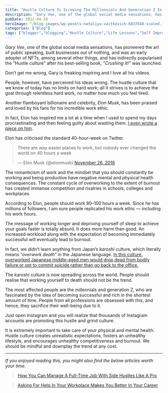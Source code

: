 ```yaml
---
title: "Hustle Culture Is Screwing The Millennials And Generation Z In Ways You Can Never Imagine"
description: "Gary Vee, one of the global social media sensations, has pioneered the art of public speaking, built businesses out of nothing, and was an early adopter of NFTs, among several other things, and has indirectly popularised the “Hustle culture” after his best-selling book, “Crushing It!” was launched. Don’t get me wrong, Gary is freaking inspiring and [&hellip;]"
pubDate: 2022-04-28
heroImage: "/blog-images/wp-pexels-nataliya-vaitkevich-6837648-scaled.jpg"
categories: ["Blog"]
tags: ["blogger","blogging","Hustle Culture","Life Lessons","Self Improvement","thedeveloperstory"]
---
```


_Gary Vee_, one of the global social media sensations, has pioneered the art of public speaking, built businesses out of nothing, and was an early adopter of NFTs, among several other things, and has indirectly popularised the “Hustle culture” after his best-selling book, “_Crushing It!”_ was launched.

Don’t get me wrong, Gary is freaking inspiring and I love all his videos.

People, however, have perceived his ideas wrong. The hustle culture that we know of today has no limits on hard work; all it strives is to achieve the goal through relentless hard work, no matter how much you feel tired.

Another flamboyant billionaire and celebrity, _Elon Musk_, has been praised and loved by his fans for his incredible work ethic.

In fact, Elon has inspired me a lot at a time when I used to spend my days procrastinating and then feeling guilty about wasting them. [I even wrote a piece on him](https://thedeveloperstory.com/2020/12/13/the-intriguing-routine-life-lessons-from-elon-musk-will-inspire-the-shit-out-of-you/).

Elon has criticised the standard 40-hour-week on Twitter.

> There are way easier places to work, but nobody ever changed the world on 40 hours a week
> 
> — Elon Musk (@elonmusk) [November 26, 2018](https://twitter.com/elonmusk/status/1067173497909141504?ref_src=twsrc%5Etfw)

The romanticism of work and the mindset that you should constantly be working and being productive have negative mental and physical health consequences. The constant cycle of overworking to the extent of burnout has created immense competition and rivalries in schools, colleges and workplaces.

According to Elon, people should work 80–100 hours a week. Since he has millions of followers, I am sure people replicated his work ethic — including his work hours.

The message of working longer and depriving yourself of sleep to achieve your goals faster is totally absurd. It does more harm than good. An increased workload along with the expectation of becoming immediately successful will eventually lead to burnout.

In fact, we didn’t learn anything from Japan’s _karoshi_ culture, which literally means “_overwork death_” in the Japanese language. [In this culture, overworked Japanese middle-aged men would drop dead from bodily failure or opt to commit suicide rather than go back to the office.](https://www.wired.co.uk/article/karoshi-japan-overwork-culture)

The karoshi culture is now spreading across the world. People should realise that working yourself to death should not be the trend.

The most affected people are the millennials and generation Z, who are fascinated by the idea of becoming successful and rich in the shortest amount of time. People from all professions are obsessed with this, and hence, they sacrifice their well-being due to it.

Just open Instagram and you will realize that thousands of Instagram accounts are promoting this hustle and grind culture.

It is extremely important to take care of your physical and mental health. Hustle culture creates unrealistic expectations, fosters an unhealthy lifestyle, and encourages unhealthy competitiveness and burnout. We should be mindful and downplay the trend at any cost.

* * *

_If you enjoyed reading this, you might also find the below articles worth your time._

> [How You Can Manage A Full-Time Job With Side Hustles Like A Pro](https://thedeveloperstory.com/2022/01/05/how-you-can-manage-a-full-time-job-with-side-hustles-like-a-pro/)

> [Asking For Help In Your Workplace Makes You Better In Your Career](https://thedeveloperstory.com/2021/11/22/asking-for-help-in-your-workplace-makes-you-better-in-your-career/)
